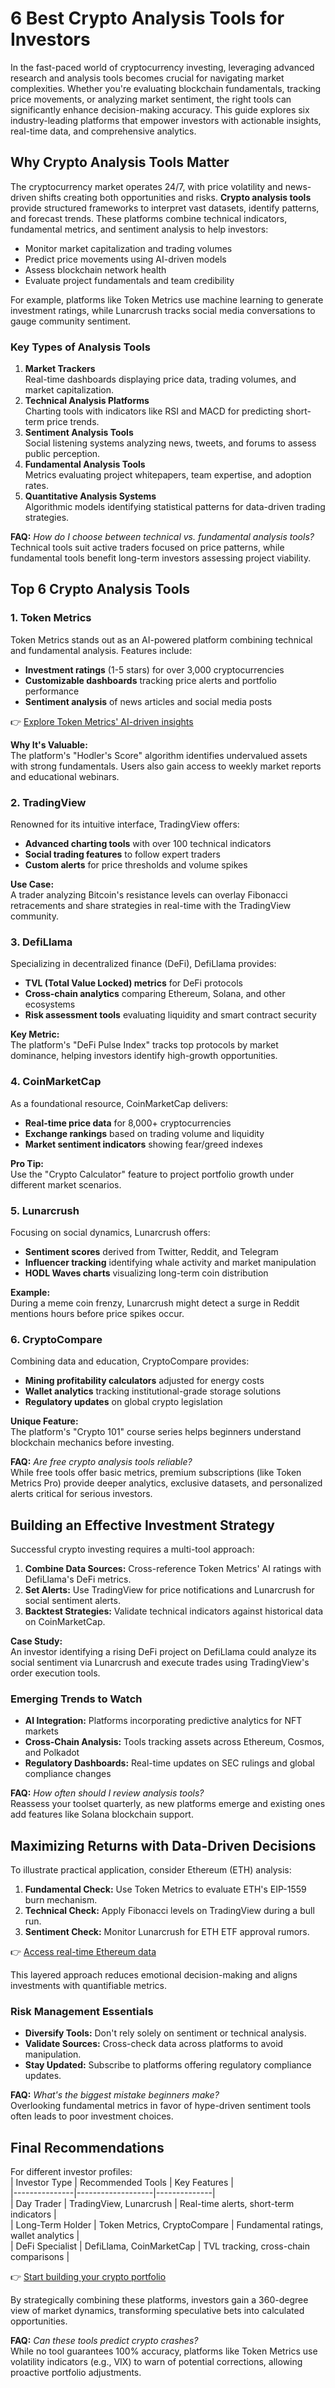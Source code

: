 # 6 Best Crypto Analysis Tools for Investors  

In the fast-paced world of cryptocurrency investing, leveraging advanced research and analysis tools becomes crucial for navigating market complexities. Whether you're evaluating blockchain fundamentals, tracking price movements, or analyzing market sentiment, the right tools can significantly enhance decision-making accuracy. This guide explores six industry-leading platforms that empower investors with actionable insights, real-time data, and comprehensive analytics.  

## Why Crypto Analysis Tools Matter  

The cryptocurrency market operates 24/7, with price volatility and news-driven shifts creating both opportunities and risks. **Crypto analysis tools** provide structured frameworks to interpret vast datasets, identify patterns, and forecast trends. These platforms combine technical indicators, fundamental metrics, and sentiment analysis to help investors:  
- Monitor market capitalization and trading volumes  
- Predict price movements using AI-driven models  
- Assess blockchain network health  
- Evaluate project fundamentals and team credibility  

For example, platforms like Token Metrics use machine learning to generate investment ratings, while Lunarcrush tracks social media conversations to gauge community sentiment.  

### Key Types of Analysis Tools  

1. **Market Trackers**  
   Real-time dashboards displaying price data, trading volumes, and market capitalization.  
2. **Technical Analysis Platforms**  
   Charting tools with indicators like RSI and MACD for predicting short-term price trends.  
3. **Sentiment Analysis Tools**  
   Social listening systems analyzing news, tweets, and forums to assess public perception.  
4. **Fundamental Analysis Tools**  
   Metrics evaluating project whitepapers, team expertise, and adoption rates.  
5. **Quantitative Analysis Systems**  
   Algorithmic models identifying statistical patterns for data-driven trading strategies.  

**FAQ:** *How do I choose between technical vs. fundamental analysis tools?*  
Technical tools suit active traders focused on price patterns, while fundamental tools benefit long-term investors assessing project viability.  

## Top 6 Crypto Analysis Tools  

### 1. Token Metrics  
Token Metrics stands out as an AI-powered platform combining technical and fundamental analysis. Features include:  
- **Investment ratings** (1-5 stars) for over 3,000 cryptocurrencies  
- **Customizable dashboards** tracking price alerts and portfolio performance  
- **Sentiment analysis** of news articles and social media posts  

👉 [Explore Token Metrics' AI-driven insights](https://bit.ly/okx-bonus)  

**Why It's Valuable:**  
The platform's "Hodler's Score" algorithm identifies undervalued assets with strong fundamentals. Users also gain access to weekly market reports and educational webinars.  

### 2. TradingView  
Renowned for its intuitive interface, TradingView offers:  
- **Advanced charting tools** with over 100 technical indicators  
- **Social trading features** to follow expert traders  
- **Custom alerts** for price thresholds and volume spikes  

**Use Case:**  
A trader analyzing Bitcoin's resistance levels can overlay Fibonacci retracements and share strategies in real-time with the TradingView community.  

### 3. DefiLlama  
Specializing in decentralized finance (DeFi), DefiLlama provides:  
- **TVL (Total Value Locked) metrics** for DeFi protocols  
- **Cross-chain analytics** comparing Ethereum, Solana, and other ecosystems  
- **Risk assessment tools** evaluating liquidity and smart contract security  

**Key Metric:**  
The platform's "DeFi Pulse Index" tracks top protocols by market dominance, helping investors identify high-growth opportunities.  

### 4. CoinMarketCap  
As a foundational resource, CoinMarketCap delivers:  
- **Real-time price data** for 8,000+ cryptocurrencies  
- **Exchange rankings** based on trading volume and liquidity  
- **Market sentiment indicators** showing fear/greed indexes  

**Pro Tip:**  
Use the "Crypto Calculator" feature to project portfolio growth under different market scenarios.  

### 5. Lunarcrush  
Focusing on social dynamics, Lunarcrush offers:  
- **Sentiment scores** derived from Twitter, Reddit, and Telegram  
- **Influencer tracking** identifying whale activity and market manipulation  
- **HODL Waves charts** visualizing long-term coin distribution  

**Example:**  
During a meme coin frenzy, Lunarcrush might detect a surge in Reddit mentions hours before price spikes occur.  

### 6. CryptoCompare  
Combining data and education, CryptoCompare provides:  
- **Mining profitability calculators** adjusted for energy costs  
- **Wallet analytics** tracking institutional-grade storage solutions  
- **Regulatory updates** on global crypto legislation  

**Unique Feature:**  
The platform's "Crypto 101" course series helps beginners understand blockchain mechanics before investing.  

**FAQ:** *Are free crypto analysis tools reliable?*  
While free tools offer basic metrics, premium subscriptions (like Token Metrics Pro) provide deeper analytics, exclusive datasets, and personalized alerts critical for serious investors.  

## Building an Effective Investment Strategy  

Successful crypto investing requires a multi-tool approach:  
1. **Combine Data Sources:** Cross-reference Token Metrics' AI ratings with DefiLlama's DeFi metrics.  
2. **Set Alerts:** Use TradingView for price notifications and Lunarcrush for social sentiment alerts.  
3. **Backtest Strategies:** Validate technical indicators against historical data on CoinMarketCap.  

**Case Study:**  
An investor identifying a rising DeFi project on DefiLlama could analyze its social sentiment via Lunarcrush and execute trades using TradingView's order execution tools.  

### Emerging Trends to Watch  
- **AI Integration:** Platforms incorporating predictive analytics for NFT markets  
- **Cross-Chain Analysis:** Tools tracking assets across Ethereum, Cosmos, and Polkadot  
- **Regulatory Dashboards:** Real-time updates on SEC rulings and global compliance changes  

**FAQ:** *How often should I review analysis tools?*  
Reassess your toolset quarterly, as new platforms emerge and existing ones add features like Solana blockchain support.  

## Maximizing Returns with Data-Driven Decisions  

To illustrate practical application, consider Ethereum (ETH) analysis:  
1. **Fundamental Check:** Use Token Metrics to evaluate ETH's EIP-1559 burn mechanism.  
2. **Technical Check:** Apply Fibonacci levels on TradingView during a bull run.  
3. **Sentiment Check:** Monitor Lunarcrush for ETH ETF approval rumors.  

👉 [Access real-time Ethereum data](https://bit.ly/okx-bonus)  

This layered approach reduces emotional decision-making and aligns investments with quantifiable metrics.  

### Risk Management Essentials  
- **Diversify Tools:** Don't rely solely on sentiment or technical analysis.  
- **Validate Sources:** Cross-check data across platforms to avoid manipulation.  
- **Stay Updated:** Subscribe to platforms offering regulatory compliance updates.  

**FAQ:** *What's the biggest mistake beginners make?*  
Overlooking fundamental metrics in favor of hype-driven sentiment tools often leads to poor investment choices.  

## Final Recommendations  

For different investor profiles:  
| Investor Type | Recommended Tools | Key Features |  
|---------------|-------------------|--------------|  
| Day Trader | TradingView, Lunarcrush | Real-time alerts, short-term indicators |  
| Long-Term Holder | Token Metrics, CryptoCompare | Fundamental ratings, wallet analytics |  
| DeFi Specialist | DefiLlama, CoinMarketCap | TVL tracking, cross-chain comparisons |  

👉 [Start building your crypto portfolio](https://bit.ly/okx-bonus)  

By strategically combining these platforms, investors gain a 360-degree view of market dynamics, transforming speculative bets into calculated opportunities.  

**FAQ:** *Can these tools predict crypto crashes?*  
While no tool guarantees 100% accuracy, platforms like Token Metrics use volatility indicators (e.g., VIX) to warn of potential corrections, allowing proactive portfolio adjustments.